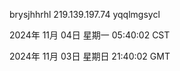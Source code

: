 brysjhhrhl 219.139.197.74 yqqlmgsycl

2024年 11月 04日 星期一 05:40:02 CST

2024年 11月 03日 星期日 21:40:02 GMT
